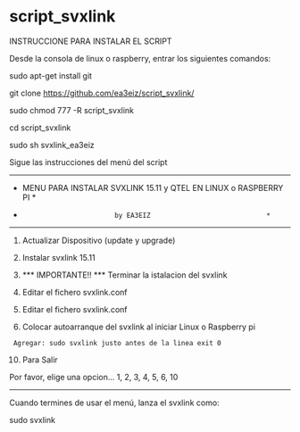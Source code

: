 # script_svxlink
INSTRUCCIONE PARA INSTALAR EL SCRIPT

Desde la consola de linux o raspberry, entrar los siguientes comandos:

sudo apt-get install git

git clone https://github.com/ea3eiz/script_svxlink/

sudo chmod 777 -R script_svxlink

cd script_svxlink

sudo sh svxlink_ea3eiz

Sigue las instrucciones del menú del script




   ********************************************************************
   *  MENU PARA INSTALAR SVXLINK 15.11 y QTEL EN LINUX o RASPBERRY PI *
   *                            by EA3EIZ                             *
   ********************************************************************

   1) Actualizar Dispositivo (update y upgrade)
   
   2) Instalar svxlink 15.11
   
   3) *** IMPORTANTE!! *** Terminar la istalacion del svxlink
   
   4) Editar el fichero svxlink.conf
   
   5) Editar el fichero svxlink.conf
   
   6) Colocar autoarranque del svxlink al iniciar Linux o Raspberry pi
   
     Agregar: sudo svxlink justo antes de la linea exit 0

  10)  Para Salir

   Por favor, elige una opcion... 1, 2, 3, 4, 5, 6, 10
   
----------------------------------------------------------------------




Cuando termines de usar el menú, lanza el svxlink como:

sudo svxlink



